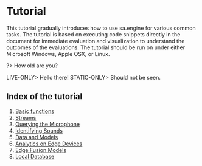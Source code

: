 # Tutorial


This tutorial gradually introduces how to use sa.engine for various
common tasks. The tutorial is based on executing code snippets
directly in the document for immediate evaluation and visualization to
understand the outcomes of the evaluations. The tutorial should be run
on under either Microsoft Windows, Apple OSX, or Linux.

?> How old are you?



LIVE-ONLY> Hello there!
STATIC-ONLY> Should not be seen.
## Index of the tutorial
1. [Basic functions](/docs/md/tutorial/basic-functions.md)
2. [Streams](/docs/md/tutorial/streams.md)
3. [Querying the Microphone](/docs/md/tutorial/audiostream.md)
4. [Identifying Sounds](/docs/md/tutorial/sounds.md)
5. [Data and Models](/docs/md/tutorial/save-database.md)
6. [Analytics on Edge Devices](/docs/md/tutorial/edge-query.md)
7. [Edge Fusion Models](/docs/md/tutorial/fusion-query.md)
8. [Local Database](/docs/md/tutorial/database.md)
